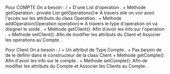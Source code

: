 
Pour COMPTE  On a  besoin :
/
    + D'une List d'operation .
    + Methode getOperation : private List<Operation> getOperations()=> A travers elle on voir avoir l'accés sur les attributs
                                         du class Operation .
    + Methode addOperation(Operation operation)=> A travers le type d'operation on va disigner le solde .
    + Methode getClient(): Afin d'avoir les info sur  l'operation .
    + Methode setClient(): Afin de modifier les attributs du Client  et Associer les operations au Compte .
    
Pour Client   On a  besoin :
/
    + Un attribut de Type Compte .
    + Pas besoin de de le definir dans le constructeur de la class Client 
    + Methode getCompte(): Afin d'avoir les info sur  le compte .
    + Methode setCompte(): Afin de modifier les attributs du Compte  et Associer les Clients au Compte .
